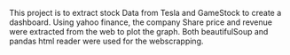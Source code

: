 This project is to extract stock Data from Tesla and GameStock to create a dashboard.
Using yahoo finance, the company Share price and revenue were extracted from the web to plot the graph.
Both beautifulSoup and pandas html reader were used for the webscrapping.
